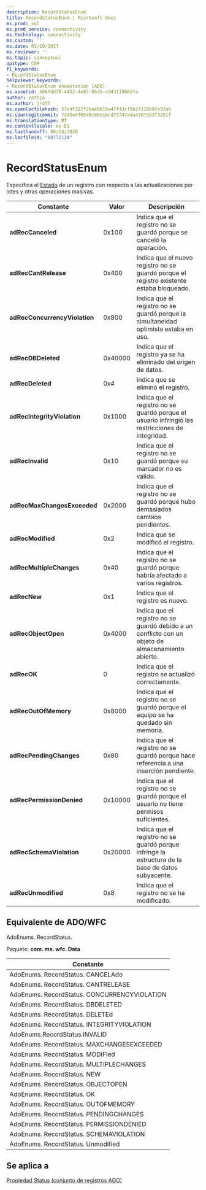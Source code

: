 ```yaml
---
description: RecordStatusEnum
title: RecordStatusEnum | Microsoft Docs
ms.prod: sql
ms.prod_service: connectivity
ms.technology: connectivity
ms.custom: ''
ms.date: 01/19/2017
ms.reviewer: ''
ms.topic: conceptual
apitype: COM
f1_keywords:
- RecordStatusEnum
helpviewer_keywords:
- RecordStatusEnum enumeration [ADO]
ms.assetid: 506fdd70-4452-4e83-95d5-c94311988dfa
author: rothja
ms.author: jroth
ms.openlocfilehash: 57edf327f2ba4661ba47f43cf8b2f128b9fe92ab
ms.sourcegitcommit: 7345e4f05d6c06e1bcd73747a4a47873b3f3251f
ms.translationtype: MT
ms.contentlocale: es-ES
ms.lasthandoff: 08/24/2020
ms.locfileid: "88772134"
---
```

# <a name="recordstatusenum"></a>RecordStatusEnum
Especifica el [Estado](./status-property-ado-recordset.md) de un registro con respecto a las actualizaciones por lotes y otras operaciones masivas.  
  
|Constante|Valor|Descripción|  
|--------------|-----------|-----------------|  
|**adRecCanceled**|0x100|Indica que el registro no se guardó porque se canceló la operación.|  
|**adRecCantRelease**|0x400|Indica que el nuevo registro no se guardó porque el registro existente estaba bloqueado.|  
|**adRecConcurrencyViolation**|0x800|Indica que el registro no se guardó porque la simultaneidad optimista estaba en uso.|  
|**adRecDBDeleted**|0x40000|Indica que el registro ya se ha eliminado del origen de datos.|  
|**adRecDeleted**|0x4|Indica que se eliminó el registro.|  
|**adRecIntegrityViolation**|0x1000|Indica que el registro no se guardó porque el usuario infringió las restricciones de integridad.|  
|**adRecInvalid**|0x10|Indica que el registro no se guardó porque su marcador no es válido.|  
|**adRecMaxChangesExceeded**|0x2000|Indica que el registro no se guardó porque hubo demasiados cambios pendientes.|  
|**adRecModified**|0x2|Indica que se modificó el registro.|  
|**adRecMultipleChanges**|0x40|Indica que el registro no se guardó porque habría afectado a varios registros.|  
|**adRecNew**|0x1|Indica que el registro es nuevo.|  
|**adRecObjectOpen**|0x4000|Indica que el registro no se guardó debido a un conflicto con un objeto de almacenamiento abierto.|  
|**adRecOK**|0|Indica que el registro se actualizó correctamente.|  
|**adRecOutOfMemory**|0x8000|Indica que el registro no se guardó porque el equipo se ha quedado sin memoria.|  
|**adRecPendingChanges**|0x80|Indica que el registro no se guardó porque hace referencia a una inserción pendiente.|  
|**adRecPermissionDenied**|0x10000|Indica que el registro no se guardó porque el usuario no tiene permisos suficientes.|  
|**adRecSchemaViolation**|0x20000|Indica que el registro no se guardó porque infringe la estructura de la base de datos subyacente.|  
|**adRecUnmodified**|0x8|Indica que el registro no se ha modificado.|  
  
## <a name="adowfc-equivalent"></a>Equivalente de ADO/WFC  
 AdoEnums. RecordStatus.  
  
 Paquete: **com. ms. wfc. Data**  
  
|Constante|  
|--------------|  
|AdoEnums. RecordStatus. CANCELAdo|  
|AdoEnums. RecordStatus. CANTRELEASE|  
|AdoEnums. RecordStatus. CONCURRENCYVIOLATION|  
|AdoEnums. RecordStatus. DBDELETED|  
|AdoEnums. RecordStatus. DELETEd|  
|AdoEnums. RecordStatus. INTEGRITYVIOLATION|  
|AdoEnums.RecordStatus.INVALID|  
|AdoEnums. RecordStatus. MAXCHANGESEXCEEDED|  
|AdoEnums. RecordStatus. MODIFIed|  
|AdoEnums. RecordStatus. MULTIPLECHANGES|  
|AdoEnums. RecordStatus. NEW|  
|AdoEnums. RecordStatus. OBJECTOPEN|  
|AdoEnums. RecordStatus. OK|  
|AdoEnums. RecordStatus. OUTOFMEMORY|  
|AdoEnums. RecordStatus. PENDINGCHANGES|  
|AdoEnums. RecordStatus. PERMISSIONDENIED|  
|AdoEnums. RecordStatus. SCHEMAVIOLATION|  
|AdoEnums. RecordStatus. Unmodified|  
  
## <a name="applies-to"></a>Se aplica a  
 [Propiedad Status (conjunto de registros ADO)](./status-property-ado-recordset.md)
